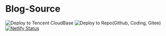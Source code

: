 # Blog-Source
![Deploy to Tencent CloudBase](https://github.com/vinceying/Blog-Source/workflows/Deploy%20to%20Tencent%20CloudBase/badge.svg)
![Deploy to Repo(Github, Coding, Gitee)](https://github.com/vinceying/Blog-Source/workflows/Deploy%20to%20Repo(Github,%20Coding,%20Gitee)/badge.svg)
[![Netlify Status](https://api.netlify.com/api/v1/badges/35fa7d49-0c32-47f8-b890-ce3255c673de/deploy-status)](https://app.netlify.com/sites/vinceying/deploys)
